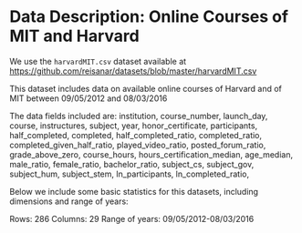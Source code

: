 # Data Description: Online Courses of MIT and Harvard

We use the `harvardMIT.csv` dataset available at 
<https://github.com/reisanar/datasets/blob/master/harvardMIT.csv>

This dataset includes data on available online courses of Harvard and of MIT between 09/05/2012 and 08/03/2016

The data fields included are: institution, course_number, launch_day, course, instructures, subject, year, honor_certificate, participants, half_completed, completed, half_completed_ratio, completed_ratio, completed_given_half_ratio, played_video_ratio, posted_forum_ratio, grade_above_zero, course_hours, hours_certification_median, age_median, male_ratio, female_ratio, bachelor_ratio, subject_cs, subject_gov, subject_hum, subject_stem, ln_participants, ln_completed_ratio, 

Below we include some basic statistics for this datasets, including dimensions and range of years:

Rows: 286
Columns: 29
Range of years: 09/05/2012-08/03/2016
